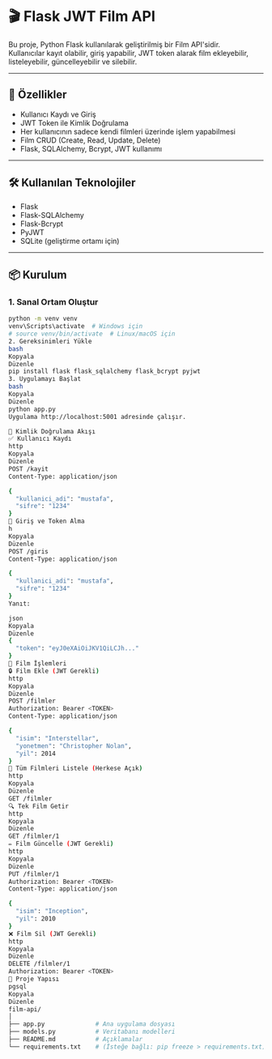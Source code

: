 # 🎬 Flask JWT Film API

Bu proje, Python Flask kullanılarak geliştirilmiş bir Film API'sidir.  
Kullanıcılar kayıt olabilir, giriş yapabilir, JWT token alarak film ekleyebilir, listeleyebilir, güncelleyebilir ve silebilir.

---

## 🚀 Özellikler

- Kullanıcı Kaydı ve Giriş
- JWT Token ile Kimlik Doğrulama
- Her kullanıcının sadece kendi filmleri üzerinde işlem yapabilmesi
- Film CRUD (Create, Read, Update, Delete)
- Flask, SQLAlchemy, Bcrypt, JWT kullanımı

---

## 🛠️ Kullanılan Teknolojiler

- Flask
- Flask-SQLAlchemy
- Flask-Bcrypt
- PyJWT
- SQLite (geliştirme ortamı için)

---

## 📦 Kurulum

### 1. Sanal Ortam Oluştur
```bash
python -m venv venv
venv\Scripts\activate  # Windows için
# source venv/bin/activate  # Linux/macOS için
2. Gereksinimleri Yükle
bash
Kopyala
Düzenle
pip install flask flask_sqlalchemy flask_bcrypt pyjwt
3. Uygulamayı Başlat
bash
Kopyala
Düzenle
python app.py
Uygulama http://localhost:5001 adresinde çalışır.

🔐 Kimlik Doğrulama Akışı
✅ Kullanıcı Kaydı
http
Kopyala
Düzenle
POST /kayit
Content-Type: application/json

{
  "kullanici_adi": "mustafa",
  "sifre": "1234"
}
🔑 Giriş ve Token Alma
h
Kopyala
Düzenle
POST /giris
Content-Type: application/json

{
  "kullanici_adi": "mustafa",
  "sifre": "1234"
}
Yanıt:

json
Kopyala
Düzenle
{
  "token": "eyJ0eXAiOiJKV1QiLCJh..."
}
🎥 Film İşlemleri
🔒 Film Ekle (JWT Gerekli)
http
Kopyala
Düzenle
POST /filmler
Authorization: Bearer <TOKEN>
Content-Type: application/json

{
  "isim": "Interstellar",
  "yonetmen": "Christopher Nolan",
  "yil": 2014
}
📃 Tüm Filmleri Listele (Herkese Açık)
http
Kopyala
Düzenle
GET /filmler
🔍 Tek Film Getir
http
Kopyala
Düzenle
GET /filmler/1
✏️ Film Güncelle (JWT Gerekli)
http
Kopyala
Düzenle
PUT /filmler/1
Authorization: Bearer <TOKEN>
Content-Type: application/json

{
  "isim": "Inception",
  "yil": 2010
}
❌ Film Sil (JWT Gerekli)
http
Kopyala
Düzenle
DELETE /filmler/1
Authorization: Bearer <TOKEN>
📁 Proje Yapısı
pgsql
Kopyala
Düzenle
film-api/
│
├── app.py              # Ana uygulama dosyası
├── models.py           # Veritabanı modelleri
├── README.md           # Açıklamalar
└── requirements.txt    # (İsteğe bağlı: pip freeze > requirements.txt)